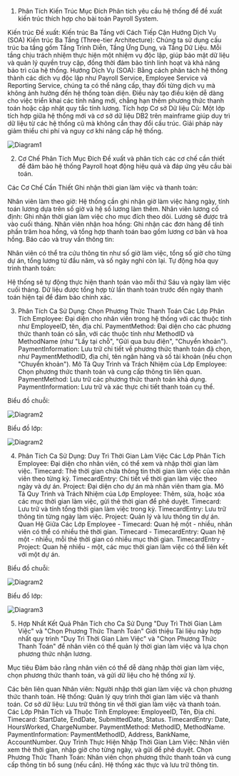 1. Phân Tích Kiến Trúc
Mục Đích
Phân tích yêu cầu hệ thống để đề xuất kiến trúc thích hợp cho bài toán Payroll System.

Kiến trúc Đề xuất: Kiến trúc Ba Tầng với Cách Tiếp Cận Hướng Dịch Vụ (SOA)
Kiến trúc Ba Tầng (Three-tier Architecture): Chúng ta sử dụng cấu trúc ba tầng gồm Tầng Trình Diễn, Tầng Ứng Dụng, và Tầng Dữ Liệu. Mỗi tầng chịu trách nhiệm thực hiện một nhiệm vụ độc lập, giúp bảo mật dữ liệu và quản lý quyền truy cập, đồng thời đảm bảo tính linh hoạt và khả năng bảo trì của hệ thống.
Hướng Dịch Vụ (SOA): Bằng cách phân tách hệ thống thành các dịch vụ độc lập như Payroll Service, Employee Service và Reporting Service, chúng ta có thể nâng cấp, thay đổi từng dịch vụ mà không ảnh hưởng đến hệ thống toàn diện. Điều này tạo điều kiện dễ dàng cho việc triển khai các tính năng mới, chẳng hạn thêm phương thức thanh toán hoặc cập nhật quy tắc tính lương.
Tích hợp Cơ sở Dữ liệu Cũ: Một lớp tích hợp giữa hệ thống mới và cơ sở dữ liệu DB2 trên mainframe giúp duy trì dữ liệu từ các hệ thống cũ mà không cần thay đổi cấu trúc. Giải pháp này giảm thiểu chi phí và nguy cơ khi nâng cấp hệ thống.

![Diagram1](https://www.planttext.com/api/plantuml/png/b5H1IiD05Dtd59ziN7NZ0QIq1Rk81J4Kjo669DJEX3PPYBXsuSOkHSJ6KXGnj48tPf0kfkGUSmAlu4-3KfkndMQHa9dttd_lPtw-sBpQ3wrU67NFjS2oEvRhW6u8TX-0sUDln8CQ7rxeSAa1NZRj1fGu90JzYCygYq54S3-cKCURlWuvz2qA3L-mQm8jDviAzk13WtyGjmGLx8Muq11id3-SVYUaWQvTQUkU3EhwDefvkMe0RIH8l1NOcaX758v4ceIbUbZfnlQMV3YE44Z0u9_GylWJWRRFNyb6ogbWoPAGrq37TK-auovsOIR9jaeqUO8jDR9f5kV8rO1DJ0Ic9zW01NyBDFaGNmqgqZYK93K5UuV5hM1tY38HH7yiIMiKZK534p3o3aOoIPwWMtGpGcHjlnIddiLm8jZZgemarrv-9cpeY7GU0i5KFhY8dLXWv-kXXy4y2B1npqJRT5IWKZduxu38bmk6oYTMvM_-tgegQqtIP3EqWtSbzXRdIXebtmhs2XN98AgJLGwQfXvs5z7jOxLZb_vk5kJIe6rbg9YlEkGCV-RV0000__y30000)

2. Cơ Chế Phân Tích
Mục Đích
Đề xuất và phân tích các cơ chế cần thiết để đảm bảo hệ thống Payroll hoạt động hiệu quả và đáp ứng yêu cầu bài toán.

Các Cơ Chế Cần Thiết
Ghi nhận thời gian làm việc và thanh toán:

Nhân viên làm theo giờ: Hệ thống cần ghi nhận giờ làm việc hàng ngày, tính toán lương dựa trên số giờ và hệ số lương làm thêm.
Nhân viên lương cố định: Ghi nhận thời gian làm việc cho mục đích theo dõi. Lương sẽ được trả vào cuối tháng.
Nhân viên nhận hoa hồng: Ghi nhận các đơn hàng để tính phần trăm hoa hồng, và tổng hợp thanh toán bao gồm lương cơ bản và hoa hồng.
Báo cáo và truy vấn thông tin:

Nhân viên có thể tra cứu thông tin như số giờ làm việc, tổng số giờ cho từng dự án, tổng lương từ đầu năm, và số ngày nghỉ còn lại.
Tự động hóa quy trình thanh toán:

Hệ thống sẽ tự động thực hiện thanh toán vào mỗi thứ Sáu và ngày làm việc cuối tháng. Dữ liệu được tổng hợp từ lần thanh toán trước đến ngày thanh toán hiện tại để đảm bảo chính xác.

3. Phân Tích Ca Sử Dụng: Chọn Phương Thức Thanh Toán
Các Lớp Phân Tích
Employee: Đại diện cho nhân viên trong hệ thống với các thuộc tính như EmployeeID, tên, địa chỉ.
PaymentMethod: Đại diện cho các phương thức thanh toán có sẵn, với các thuộc tính như MethodID và MethodName (như "Lấy tại chỗ", "Gửi qua bưu điện", "Chuyển khoản").
PaymentInformation: Lưu trữ chi tiết về phương thức thanh toán đã chọn, như PaymentMethodID, địa chỉ, tên ngân hàng và số tài khoản (nếu chọn "Chuyển khoản").
Mô Tả Quy Trình và Trách Nhiệm của Lớp
Employee: Chọn phương thức thanh toán và cung cấp thông tin liên quan.
PaymentMethod: Lưu trữ các phương thức thanh toán khả dụng.
PaymentInformation: Lưu trữ và xác thực chi tiết thanh toán cụ thể.

Biểu đồ chuỗi:

![Diagram2](https://www.planttext.com/api/plantuml/png/f9F1IiD048Rl-nH3JYtK5-X12bKG12aqUD-k8Hji9p7T205l7gI8OD-WLKGi21KyPGyzREXxx1Fu2kvQgxIDaceEItR2VF_C1tcJiqPVq5WalIwXJ8GnxFUYRfXw7ebCEM11H550YwOz3qNRYyy3jlffZmhQeNsFa6KdxEokDK0T6DVo1bjyFfsFqNVDxOcvd29tGpN6IfMiTHZ65wyEgPeam7Jsc3GBEAPxw-oA8s8jNnY8G6Up293hx1aTk03dBA7GcKyJo8U1bbUB8kD9gkKbmYaFTNQFJj74InSsq-0-gQ9KSfKGsXMmsAzW20BcAIifGR-fiuSelzNocbhcm4YoXDz55VNbG_l-8N5G_M6AaejlB5M3LRg79wiQDhJ_ISEHh-xmG8tGFrQZjfP3Lus2mmLnAoykLwzcdG2_YHMX9WXexy1jeGPzam32H2od_gUs3GarA1LgRJRCONxkTm000F__0m00)

Biểu đồ lớp:

![Diagram2](https://www.planttext.com/api/plantuml/png/l5CzJiCm6Drz2ezK8XUe42eYI23H2Ac1tNK-6gk9OsndY80P8QQU09MHXGDaO0ZY7Zb1hu1JvJyHR6Jx_Dxx_BxtERlqSwOqaJeE0uHeG9J2vtdwvFfvkk4hroVSTwDio_4zmljFmbqCIb-H90Ikvw3zo3k0K0HH0d1XJ_52IyPNav8U2uze-8jzY4MRCSKTmGGzLjvElxUBF7sry_JZaXcVSUthbd7lh6pyVtuSFtlZDonxhmAoyB1R2MZ3wXrzRVBqXM1gqdxkGRyPA6TH403jRQBbhGFKzi9zwIO2wWiR1QFhQr5LSyA2HcOAmptnF0bA3QKsayQB3I9IJDUg9U5hXuJGcurG6iLSEt6u1DdkDVxqBEjuk7WqV0e5hra8QkscGBe9TiCvUh2iQleHf4XYxBmpD48pu9xvZtu0003__mC0)


4. Phân Tích Ca Sử Dụng: Duy Trì Thời Gian Làm Việc
Các Lớp Phân Tích
Employee: Đại diện cho nhân viên, có thể xem và nhập thời gian làm việc.
Timecard: Thẻ thời gian chứa thông tin thời gian làm việc của nhân viên theo từng kỳ.
TimecardEntry: Chi tiết về thời gian làm việc theo ngày và dự án.
Project: Đại diện cho dự án mà nhân viên tham gia.
Mô Tả Quy Trình và Trách Nhiệm của Lớp
Employee: Thêm, sửa, hoặc xóa các mục thời gian làm việc, gửi thẻ thời gian để phê duyệt.
Timecard: Lưu trữ và tính tổng thời gian làm việc trong kỳ.
TimecardEntry: Lưu trữ thông tin từng ngày làm việc.
Project: Quản lý và lưu thông tin dự án.
Quan Hệ Giữa Các Lớp
Employee - Timecard: Quan hệ một - nhiều, nhân viên có thể có nhiều thẻ thời gian.
Timecard - TimecardEntry: Quan hệ một - nhiều, mỗi thẻ thời gian có nhiều mục thời gian.
TimecardEntry - Project: Quan hệ nhiều - một, các mục thời gian làm việc có thể liên kết với một dự án.

Biểu đồ chuỗi:

![Diagram2](https://www.planttext.com/api/plantuml/png/Z5JFIW916B_FKtpilHS8Z58X8LaGHOhei8tXBAsZwApGkOE7JjAXGmIQI208HNNP9JfC-1xp1Br2tyx8akveULZH-VtRx_ljViUV-ptXTKNO2eX7HRiBZila8uU-BsVS0Qy7Rfrq4E5Jl-Dn0Kv9nGCGJCL3teIyYYRuHPcAfYsWyeqtDQbKonSAMtYLC25283-WgE8Na6E-v5NAnODLuYQFZ4CLjSqvnaStgc7LGfsGN0vSvCyxqCIJ1pGUjPOWoEM8MuUTFHCQTk54paAWAdeA8K3FApZF9W2Ma3a85OrzuWK2JYqvuMie9uY9RvV8CmBuCKReQFpA_pEv27eNTXVA5i_UdpOrF6bRRLeglaTztY0fnImY3TVmE8EU75EyhayPVxpYlz4x9qlMhraMjn3NnhvnGNqvif3JgBXWP1SqcISQmg91MTkYaVJYKCLptpgMRSLeRcAHjQaVuxthsh_GR2nJdCDCMeHFEbY-U60scIx5QAxSg-ZYNZ64O7Bi9ohWwDRfX8wDNbuyXzRefc7PE9VCj75xgff1dKji6OBkrXhb9bigeU0rr_EuIHAd1DQM8rtUgT1RELBHfqWGaNv0zr4Atr4_0000__y30000)


Biểu đồ lớp:

![Diagram3](https://www.planttext.com/api/plantuml/png/Z5DDIiD05Dxd58-kTD4B197Q1YfO2fBY_ZaDcO7CJ4rcIekuTkqHghXGS26uQX0NEKbEu1MS8Qb9QbgRpS2Rzxw_D_bEltg9mbXf7ZaamYI1pdcUteEYUVeWGkZdwoTp49gldpcGx4E47RXrm7nTYBJkemW75Fb0Yl3es8MvPDFoTe5aGZKPCZb2ViK2Ok-lfOm25CwTiw4Rq-nHm9nbhw92vZYcACoGSC5NCHDXUQ7-LER89h7SAWgAioPnJLYeMQliIjDUrnphqzl48Ixxg3pKBdYeWbhv8b0sZqPTnGPgGf6rm0mrQ_GId9bGL8kjIdXZTvVQse0e-mGlJzyXMzKIdgAWFXBgwJEJw8WbwgHGSBfPBYwziiUNrkc6ij5RKVk6j8ZABDF88FN4AeGjenmB0OrY8WkJBZ2XB4NpaNIxEpRamislvPQP_n-s2uiyVIl6MniiJ8jHrxQbB-WSi83T4DhI6RQPSu3KFI6eVBsIJYyGK_jN_m000F__0m00)


5. Hợp Nhất Kết Quả Phân Tích cho Ca Sử Dụng "Duy Trì Thời Gian Làm Việc" và "Chọn Phương Thức Thanh Toán"
Giới thiệu
Tài liệu này hợp nhất quy trình "Duy Trì Thời Gian Làm Việc" và "Chọn Phương Thức Thanh Toán" để nhân viên có thể quản lý thời gian làm việc và lựa chọn phương thức nhận lương.

Mục tiêu
Đảm bảo rằng nhân viên có thể dễ dàng nhập thời gian làm việc, chọn phương thức thanh toán, và gửi dữ liệu cho hệ thống xử lý.

Các bên liên quan
Nhân viên: Người nhập thời gian làm việc và chọn phương thức thanh toán.
Hệ thống: Quản lý quy trình thời gian làm việc và thanh toán.
Cơ sở dữ liệu: Lưu trữ thông tin về thời gian làm việc và thanh toán.
Các Lớp Phân Tích và Thuộc Tính
Employee: EmployeeID, Tên, Địa chỉ.
Timecard: StartDate, EndDate, SubmittedDate, Status.
TimecardEntry: Date, HoursWorked, ChargeNumber.
PaymentMethod: MethodID, MethodName.
PaymentInformation: PaymentMethodID, Address, BankName, AccountNumber.
Quy Trình Thực Hiện
Nhập Thời Gian Làm Việc: Nhân viên xem thẻ thời gian, nhập giờ cho từng ngày, và gửi để phê duyệt.
Chọn Phương Thức Thanh Toán: Nhân viên chọn phương thức thanh toán và cung cấp thông tin bổ sung (nếu cần). Hệ thống xác thực và lưu trữ thông tin.
